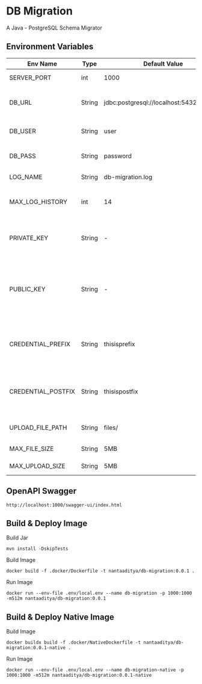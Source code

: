 # DB Migration
A Java - PostgreSQL Schema Migrator

## Environment Variables

| Env Name           | Type   | Default Value                             | Description                                                                     |
|--------------------|--------|-------------------------------------------|---------------------------------------------------------------------------------|
| SERVER_PORT        | int    | 1000                                      | port of application                                                             |
| DB_URL             | String | jdbc:postgresql://localhost:5432/local_db | spring datasource url of application                                            |
| DB_USER            | String | user                                      | username of datasource                                                          |
| DB_PASS            | String | password                                  | password of datasource                                                          |
| LOG_NAME           | String | db-migration.log                          | log name of application                                                         |
| MAX_LOG_HISTORY    | int    | 14                                        | log retention to be kept on disk                                                |
| PRIVATE_KEY        | String | -                                         | RSA Private Key to decrypt encrypted value                                      |
| PUBLIC_KEY         | String | -                                         | RSA Public Key to encrypt username, password, passphrase of database credential |
| CREDENTIAL_PREFIX  | String | thisisprefix                              | Prefix to be add on password before doing encryption                            |
| CREDENTIAL_POSTFIX | String | thisispostfix                             | Postfix to be add on password before doing encryption                           |
| UPLOAD_FILE_PATH   | String | files/                                    | Upload file path for sql ddl file                                               |
| MAX_FILE_SIZE      | String | 5MB                                       | max file size                                                                   |
| MAX_UPLOAD_SIZE    | String | 5MB                                       | max upload size                                                                 |


## OpenAPI Swagger
```shell
http://localhost:1000/swagger-ui/index.html
```

## Build & Deploy Image
Build Jar
```shell
mvn install -DskipTests
```

Build Image
```shell
docker build -f .docker/Dockerfile -t nantaaditya/db-migration:0.0.1 .
```

Run Image
```shell
docker run --env-file .env/local.env --name db-migration -p 1000:1000 -m512m nantaaditya/db-migration:0.0.1
```

## Build & Deploy Native Image

Build Image
```shell
docker buildx build -f .docker/NativeDockerfile -t nantaaditya/db-migration:0.0.1-native .
```

Run Image
```shell
docker run --env-file .env/local.env --name db-migration-native -p 1000:1000 -m512m nantaaditya/db-migration:0.0.1-native
```